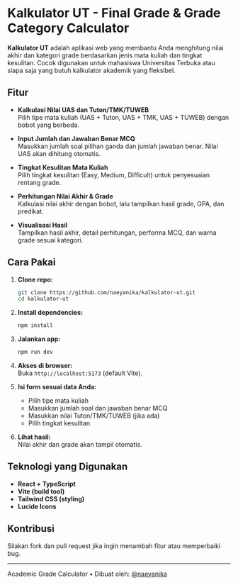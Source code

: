 # Kalkulator UT - Final Grade & Grade Category Calculator

**Kalkulator UT** adalah aplikasi web yang membantu Anda menghitung nilai akhir dan kategori grade berdasarkan jenis mata kuliah dan tingkat kesulitan. Cocok digunakan untuk mahasiswa Universitas Terbuka atau siapa saja yang butuh kalkulator akademik yang fleksibel.

## Fitur

- **Kalkulasi Nilai UAS dan Tuton/TMK/TUWEB**  
  Pilih tipe mata kuliah (UAS + Tuton, UAS + TMK, UAS + TUWEB) dengan bobot yang berbeda.

- **Input Jumlah dan Jawaban Benar MCQ**  
  Masukkan jumlah soal pilihan ganda dan jumlah jawaban benar. Nilai UAS akan dihitung otomatis.

- **Tingkat Kesulitan Mata Kuliah**  
  Pilih tingkat kesulitan (Easy, Medium, Difficult) untuk penyesuaian rentang grade.

- **Perhitungan Nilai Akhir & Grade**  
  Kalkulasi nilai akhir dengan bobot, lalu tampilkan hasil grade, GPA, dan predikat.

- **Visualisasi Hasil**  
  Tampilkan hasil akhir, detail perhitungan, performa MCQ, dan warna grade sesuai kategori.

## Cara Pakai

1. **Clone repo:**
   ```bash
   git clone https://github.com/naeyanika/kalkulator-ut.git
   cd kalkulator-ut
   ```

2. **Install dependencies:**
   ```bash
   npm install
   ```

3. **Jalankan app:**
   ```bash
   npm run dev
   ```

4. **Akses di browser:**  
   Buka `http://localhost:5173` (default Vite).

5. **Isi form sesuai data Anda:**  
   - Pilih tipe mata kuliah
   - Masukkan jumlah soal dan jawaban benar MCQ
   - Masukkan nilai Tuton/TMK/TUWEB (jika ada)
   - Pilih tingkat kesulitan

6. **Lihat hasil:**  
   Nilai akhir dan grade akan tampil otomatis.

## Teknologi yang Digunakan

- **React + TypeScript**
- **Vite (build tool)**
- **Tailwind CSS (styling)**
- **Lucide Icons**

## Kontribusi

Silakan fork dan pull request jika ingin menambah fitur atau memperbaiki bug.

---

Academic Grade Calculator • Dibuat oleh: [@naeyanika](https://instagram.com/naeyanika)  
